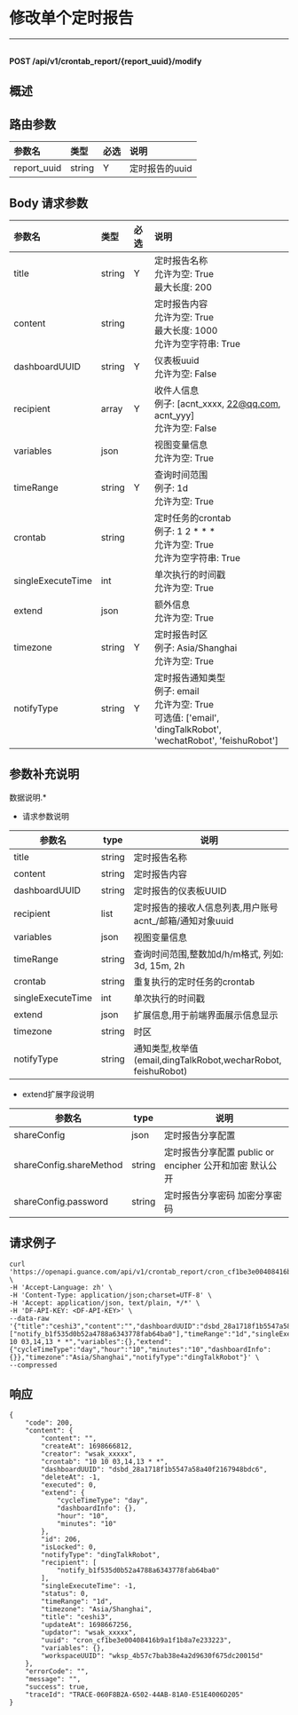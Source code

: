 # 修改单个定时报告

---

<br />**POST /api/v1/crontab_report/\{report_uuid\}/modify**

## 概述




## 路由参数

| 参数名        | 类型     | 必选   | 说明              |
|:-----------|:-------|:-----|:----------------|
| report_uuid | string | Y | 定时报告的uuid<br> |


## Body 请求参数

| 参数名        | 类型     | 必选   | 说明              |
|:-----------|:-------|:-----|:----------------|
| title | string | Y | 定时报告名称<br>允许为空: True <br>最大长度: 200 <br> |
| content | string |  | 定时报告内容<br>允许为空: True <br>最大长度: 1000 <br>允许为空字符串: True <br> |
| dashboardUUID | string | Y | 仪表板uuid<br>允许为空: False <br> |
| recipient | array | Y | 收件人信息<br>例子: [acnt_xxxx, 22@qq.com, acnt_yyy] <br>允许为空: False <br> |
| variables | json |  | 视图变量信息<br>允许为空: True <br> |
| timeRange | string | Y | 查询时间范围<br>例子: 1d <br>允许为空: True <br> |
| crontab | string |  | 定时任务的crontab<br>例子: 1 2 * * * <br>允许为空: True <br>允许为空字符串: True <br> |
| singleExecuteTime | int |  | 单次执行的时间戳<br>允许为空: True <br> |
| extend | json |  | 额外信息<br>允许为空: True <br> |
| timezone | string | Y | 定时报告时区<br>例子: Asia/Shanghai <br>允许为空: True <br> |
| notifyType | string | Y | 定时报告通知类型<br>例子: email <br>允许为空: True <br>可选值: ['email', 'dingTalkRobot', 'wechatRobot', 'feishuRobot'] <br> |

## 参数补充说明


数据说明.*

- 请求参数说明

| 参数名           | type | 说明                                                 |
| ---------------- | ---- | ---------------------------------------------------- |
| title       | string | 定时报告名称 |
| content             | string | 定时报告内容                                                 |
| dashboardUUID       | string  | 定时报告的仪表板UUID     |
| recipient            | list  | 定时报告的接收人信息列表,用户账号acnt_/邮箱/通知对象uuid                                         |
| variables            | json  | 视图变量信息                                         |
| timeRange            | string  | 查询时间范围,整数加d/h/m格式, 列如: 3d, 15m, 2h                                       |
| crontab            | string  | 重复执行的定时任务的crontab                                         |
| singleExecuteTime            | int  | 单次执行的时间戳                                         |
| extend            | json  | 扩展信息,用于前端界面展示信息显示                                         |
| timezone            | string  | 时区                                         |
| notifyType            | string  | 通知类型,枚举值(email,dingTalkRobot,wecharRobot, feishuRobot)                                         |

- extend扩展字段说明

| 参数名           | type | 说明                                                 |
| ---------------- | ---- | ---------------------------------------------------- |
| shareConfig       | json | 定时报告分享配置 |    ｜
| shareConfig.shareMethod  | string | 定时报告分享配置  public or encipher 公开和加密 默认公开                           |
| shareConfig.password     | string | 定时报告分享密码  加密分享密码                         |




## 请求例子
```shell
curl 'https://openapi.guance.com/api/v1/crontab_report/cron_cf1be3e00408416b9a1f1b8a7e233223/modify' \
-H 'Accept-Language: zh' \
-H 'Content-Type: application/json;charset=UTF-8' \
-H 'Accept: application/json, text/plain, */*' \
-H 'DF-API-KEY: <DF-API-KEY>' \
--data-raw '{"title":"ceshi3","content":"","dashboardUUID":"dsbd_28a1718f1b5547a58a40f2167948bdc6","recipient":["notify_b1f535d0b52a4788a6343778fab64ba0"],"timeRange":"1d","singleExecuteTime":-1,"crontab":"10 10 03,14,13 * *","variables":{},"extend":{"cycleTimeType":"day","hour":"10","minutes":"10","dashboardInfo":{}},"timezone":"Asia/Shanghai","notifyType":"dingTalkRobot"}' \
--compressed
```




## 响应
```shell
{
    "code": 200,
    "content": {
        "content": "",
        "createAt": 1698666812,
        "creator": "wsak_xxxxx",
        "crontab": "10 10 03,14,13 * *",
        "dashboardUUID": "dsbd_28a1718f1b5547a58a40f2167948bdc6",
        "deleteAt": -1,
        "executed": 0,
        "extend": {
            "cycleTimeType": "day",
            "dashboardInfo": {},
            "hour": "10",
            "minutes": "10"
        },
        "id": 206,
        "isLocked": 0,
        "notifyType": "dingTalkRobot",
        "recipient": [
            "notify_b1f535d0b52a4788a6343778fab64ba0"
        ],
        "singleExecuteTime": -1,
        "status": 0,
        "timeRange": "1d",
        "timezone": "Asia/Shanghai",
        "title": "ceshi3",
        "updateAt": 1698667256,
        "updator": "wsak_xxxxx",
        "uuid": "cron_cf1be3e00408416b9a1f1b8a7e233223",
        "variables": {},
        "workspaceUUID": "wksp_4b57c7bab38e4a2d9630f675dc20015d"
    },
    "errorCode": "",
    "message": "",
    "success": true,
    "traceId": "TRACE-060F8B2A-6502-44AB-81A0-E51E4006D205"
} 
```




